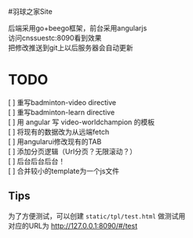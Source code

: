 #羽球之家Site

后端采用go+beego框架，前台采用angularjs  
访问cnssuestc:8090看到效果  
把修改推送到git上以后服务器会自动更新  

# TODO

[ ] 重写badminton-video directive  
[ ] 重写badminton-learn directive  
[ ] 用 angular 写 video-worldchampion 的模板  
[ ] 将现有的数据改为从远端fetch  
[ ] 用angularui修改现有的TAB  
[ ] 添加分页逻辑（Url分页？无限滚动？）  
[ ] 后台后台后台！  
[ ] 合并较小的template为一个js文件   

## Tips

为了方便测试，可以创建 `static/tpl/test.html` 做测试用  
对应的URL为 http://127.0.0.1:8090/#/test


